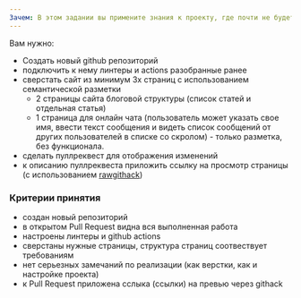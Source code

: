 ```yaml
---
Зачем: В этом задании вы примените знания к проекту, где почти не будет JS (такое тоже бывает), и попробуете еще один способ публикации ваших страниц с Github
---
```


Вам нужно:

- Создать новый github репозиторий
- подключить к нему линтеры и actions разобранные ранее
- сверстать сайт из минимум 3х страниц с использованием семантической разметки
  - 2 страницы сайта блоговой структуры (список статей и отдельная статья)
  - 1 страница для онлайн чата (пользователь может указать свое имя, ввести текст сообщения и видеть список сообщений от других пользователей в списке со скролом) - только разметка, без функционала.
- сделать пуллреквест для отображения изменений
- к описанию пуллреквеста приложить ссылку на просмотр страницы (с использованием [rawgithack](https://raw.githack.com/))

### Критерии принятия

- создан новый репозиторий
- в открытом Pull Request видна вся выполненная работа
- настроены линтеры и github actions
- сверстаны нужные страницы, структура страниц соотвествует требованиям
- нет серьезных замечаний по реализации (как верстки, как и настройке проекта)
- к Pull Request приложена сслыка (ссылки) на превью через githack
